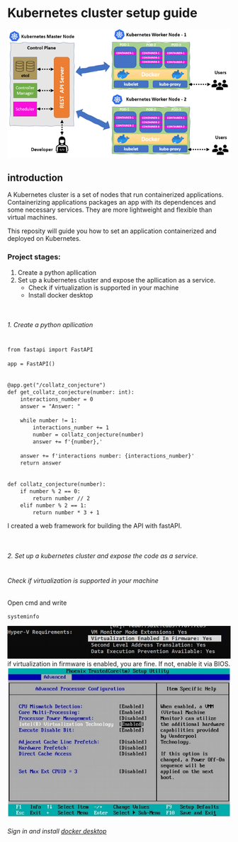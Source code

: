 # Kubernetes cluster setup guide
![title](/guide_images/intro.png)

## introduction

A Kubernetes cluster is a set of nodes that run containerized applications. Containerizing applications packages an app with its dependences and some necessary services. They are more lightweight and flexible than virtual machines.

This reposity will guide you how to set an application containerized and deployed on Kubernetes.

### Project stages:
1. Create a python apllication
2. Set up a kubernetes cluster and expose the apllication as a service. 
   - Check if virtualization is supported in your machine
   - Install docker desktop

<p>
<br />
</p>

###### 1. Create a python apllication
#
```
from fastapi import FastAPI

app = FastAPI()


@app.get("/collatz_conjecture")
def get_collatz_conjecture(number: int):
    interactions_number = 0
    answer = "Answer: "

    while number != 1:
        interactions_number += 1
        number = collatz_conjecture(number)
        answer += f'{number},'

    answer += f'interactions number: {interactions_number}'
    return answer


def collatz_conjecture(number):
    if number % 2 == 0:
        return number // 2
    elif number % 2 == 1:
        return number * 3 + 1
```
I created a web framework for building the API with fastAPI.

<p>
<br />
</p>

###### 2. Set up a kubernetes cluster and expose the code as a service. 
#

###### Check if virtualization is supported in your machine
Open cmd and write
```
systeminfo
```
![title](/guide_images/virtualization_is_supported.PNG)
if virtualization in firmware is enabled, you are fine.
If not, enable it via BIOS.
![title](/guide_images/BIOS.jpg)



###### Sign in and install [docker desktop](https://docs.docker.com/desktop/install/windows-install/)
